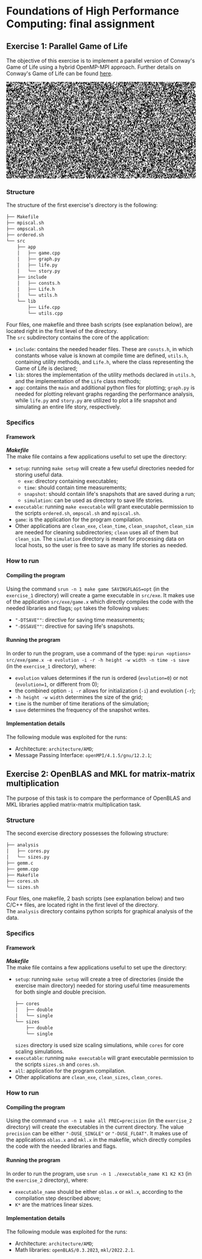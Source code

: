 # Foundations of High Performance Computing: final assignment
## Exercise 1: Parallel Game of Life
The objective of this exercise is to implement a parallel version of Conway's Game of Life using a hybrid OpenMP-MPI approach. Further details on Conway's Game of Life can be found [here](https://en.wikipedia.org/wiki/Conway%27s_Game_of_Life).

<p align="center">
  <img src="./exercise_1/display/life.gif" alt="Alt Text" width="862" height="256">
</p>

### Structure
The structure of the first exercise's directory is the following:
```angular2html
├── Makefile
├── mpiscal.sh
├── ompscal.sh
├── ordered.sh
└── src
    ├── app
    │   ├── game.cpp
    │   ├── graph.py
    │   ├── life.py
    │   └── story.py
    ├── include
    │   ├── consts.h
    │   ├── Life.h
    │   └── utils.h
    └── lib
        ├── Life.cpp
        └── utils.cpp
```
Four files, one makefile and three bash scripts (see explanation below), are located right in the first level of the directory.\
The `src` subdirectory contains the core of the application:
- `include`: contains the needed header files. These are `consts.h`, in which constants whose value is known at compile time are defined, `utils.h`, containing utility methods, and `Life.h`, where the class representing the Game of Life is declared;
- `lib`: stores the implementation of the utility methods declared in `utils.h`, and the implementation of the `Life` class methods;
- `app`: contains the `main` and additional python files for plotting; `graph.py` is needed for plotting relevant graphs regarding the performance analysis, while `life.py` and `story.py` are utilized to plot a life snapshot and simulating an entire life story, respectively.

### Specifics

#### Framework

**_Makefile_** \
The make file contains a few applications useful to set upe the directory:
- `setup`: running `make setup` will create a few useful directories needed for storing useful data. 
  - `exe`: directory containing executables; 
  - `time`: should contain time measurements;
  - `snapshot`: should contain life's snapshots that are saved during a run;
  - `simulation`: can be used as directory to save life stories.
- `executable`: running `make executable` will grant executable permission to the scripts `ordered.sh`, `ompscal.sh` and `mpiscal.sh`.
- `game`: is the application for the program compilation.
- Other applications are `clean_exe`, `clean_time`, `clean_snapshot`, `clean_sim` are needed for cleaning subdirectories; `clean` uses all of them but `clean_sim`. The `simulation` directory is meant for processing data on local hosts, so the user is free to save as many life stories as needed.

### How to run

#### Compiling the program
Using the command `srun -n 1 make game SAVINGFLAGS=opt` (in the `exercise_1` directory) will create a game executable in `src/exe`. It makes use of the application `src/exe/game.x` which directly compiles the code with the needed libraries and flags; `opt` takes the following values:
  - `"-DTSAVE""`: directive for saving time measurements;
  - `"-DSSAVE""`: directive for saving life's snapshots.

#### Running the program
In order to run the program, use a command of the type: `mpirun <options> src/exe/game.x -e evolution -i -r -h height -w width -n time -s save` (in the `exercise_1` directory), where:
  - `evolution` values determines if the run is ordered (`evolution=0`) or not (`evolution=1`, or different from 0);
  - the combined option `-i -r` allows for initialization (`-i`) and evolution (`-r`);
  - `-h height -w width` determines the size of the grid;
  - `time` is the number of time iterations of the simulation;
  - `save` determines the frequency of the snapshot writes.

#### Implementation details
The following module was exploited for the runs:
- Architecture: `architecture/AMD`;
- Message Passing Interface: `openMPI/4.1.5/gnu/12.2.1`;

## Exercise 2: OpenBLAS and MKL for matrix-matrix multiplication
The purpose of this task is to compare the performance of OpenBLAS and MKL libraries applied matrix-matrix multiplication task.

### Structure

The second exercise directory possesses the following structure:
```angular2html
├── analysis
│   ├── cores.py
│   └── sizes.py
├── gemm.c
├── gemm.cpp
├── Makefile
├── cores.sh
└── sizes.sh
``` 
Four files, one makefile, 2 bash scripts (see explanation below) and two C/C++ files, are located right in the first level of the directory.\
The `analysis` directory contains python scripts for graphical analysis of the data.

### Specifics

#### Framework

**_Makefile_** \
The make file contains a few applications useful to set upe the directory:
- `setup`: running `make setup` will create a tree of directories (inside the exercise main directory) needed for storing useful time measurements for both single and double precision. 
    ```angular2html
    ├── cores
    │   ├── double
    │   └── single
    └── sizes
        ├── double
        └── single
    ```
  `sizes` directory is used size scaling simulations, while `cores` for core scaling simulations.
- `executable`: running `make executable` will grant executable permission to the scripts `sizes.sh` and `cores.sh`.
- `all`: application for the program compilation.
- Other applications are `clean_exe`, `clean_sizes`, `clean_cores`.

### How to run

#### Compiling the program
Using the command `srun -n 1 make all PREC=precision` (in the `exercise_2` directory) will create the executables in the current directory. The value `precision` can be either `"-DUSE_SINGLE"` or `"-DUSE_FLOAT"`. It makes use of the applications `oblas.x` and `mkl.x` in the makefile, which directly compiles the code with the needed libraries and flags.

#### Running the program
In order to run the program, use `srun -n 1 ./executable_name K1 K2 K3` (in the `exercise_2` directory), where:

- `executable_name` should be either `oblas.x` or `mkl.x`, according to the compilation step described above;
- `K*` are the matrices linear sizes.

#### Implementation details
The following module was exploited for the runs:
- Architecture: `architecture/AMD`;
- Math libraries: `openBLAS/0.3.2023`, `mkl/2022.2.1`.

